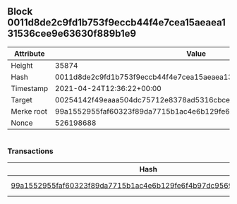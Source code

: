 ## Block 0011d8de2c9fd1b753f9eccb44f4e7cea15aeaea131536cee9e63630f889b1e9

Attribute | Value
--- | ---
Height | 35874
Hash | 0011d8de2c9fd1b753f9eccb44f4e7cea15aeaea131536cee9e63630f889b1e9
Timestamp | 2021-04-24T12:36:22+00:00
Target | 00254142f49eaaa504dc75712e8378ad5316cbcead634704b3734b6271167cc4
Merke root | 99a1552955faf60323f89da7715b1ac4e6b129fe6f4b97dc956996421ac472ab
Nonce | 526198688

```

```

### Transactions

Hash | Amount
--- | ---
[99a1552955faf60323f89da7715b1ac4e6b129fe6f4b97dc956996421ac472ab](99a1552955faf60323f89da7715b1ac4e6b129fe6f4b97dc956996421ac472ab.md) | 10.00000000 SKEPTI 
